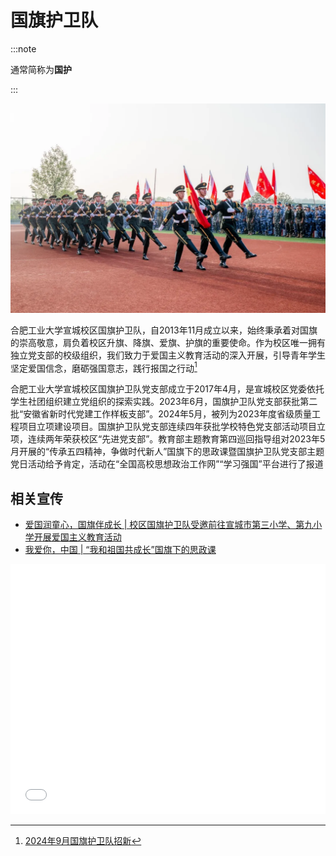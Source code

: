 # 国旗护卫队

:::note

通常简称为**国护**

:::

![国旗护卫队](../media/flag_guards.webp)

合肥工业大学宣城校区国旗护卫队，自2013年11月成立以来，始终秉承着对国旗的崇高敬意，肩负着校区升旗、降旗、爱旗、护旗的重要使命。作为校区唯一拥有独立党支部的校级组织，我们致力于爱国主义教育活动的深入开展，引导青年学生坚定爱国信念，磨砺强国意志，践行报国之行动[^1]

合肥工业大学宣城校区国旗护卫队党支部成立于2017年4月，是宣城校区党委依托学生社团组织建立党组织的探索实践。2023年6月，国旗护卫队党支部获批第二批“安徽省新时代党建工作样板支部”。2024年5月，被列为2023年度省级质量工程项目立项建设项目。国旗护卫队党支部连续四年获批学校特色党支部活动项目立项，连续两年荣获校区“先进党支部”。教育部主题教育第四巡回指导组对2023年5月开展的“传承五四精神，争做时代新人”国旗下的思政课暨国旗护卫队党支部主题党日活动给予肯定，活动在“全国高校思想政治工作网”“学习强国”平台进行了报道

## 相关宣传

- [爱国润童心，国旗伴成长 | 校区国旗护卫队受邀前往宣城市第三小学、第九小学开展爱国主义教育活动](https://mp.weixin.qq.com/s?__biz=MzI5ODI3NzE2Mw==&mid=2247523372&idx=1&sn=05be56b8585538f7ce5f0c899beac984&chksm=ed4d410b73a191f1049785465814f262c6541ec882bf11667db577ae0a5932bcc18485e1f1bc&mpshare=1&scene=23&srcid=0930fM2cRQinOHzGxV8sjRNv&sharer_shareinfo=6c13ce76d0dbc9003e8c97044e7a53c3&sharer_shareinfo_first=6c13ce76d0dbc9003e8c97044e7a53c3#rd)
- [我爱你，中国 | “我和祖国共成长”国旗下的思政课](http://mp.weixin.qq.com/s?__biz=MzI5ODI3NzE2Mw==&mid=2247523389&idx=1&sn=cc9bd86eb5619212bf432a5040372600&chksm=ed7184f259e5dd6e7529e047513a2a213d888dc918e4a43190e5fa3a32a56917bef1e37d3d63&mpshare=1&scene=23&srcid=1003AALX16jyCcAr3aF0ReBm&sharer_shareinfo=b4d6d22795830b5131ca6dee0082f6a4&sharer_shareinfo_first=b4d6d22795830b5131ca6dee0082f6a4#rd)

<iframe src="//player.bilibili.com/player.html?isOutside=true&aid=113232534573164&bvid=BV1Py4PeCEbL&cid=26096306074&p=1" scrolling="no" border="0" frameborder="no" framespacing="0" allowfullscreen="true" style="width: 100%; min-height: 300px; max-height: 400px; height: 50vh"></iframe>

[^1]: [2024年9月国旗护卫队招新](https://mp.weixin.qq.com/s?__biz=MzI5ODI3NzE2Mw==&mid=2247508606&idx=1&sn=09bf8191909cea29e257ae9dc93d379d&chksm=ede040bfb5ad95b64b6681cef32dde78c30b7fbcd87ac7f8c6b76a8c73234f51eb9ec13e1801&mpshare=1&scene=23&srcid=0927VkYcZUVQ8CTRW9N2xeeX&sharer_shareinfo=a5dde9cb86c84a67b145b61cb41b2abc&sharer_shareinfo_first=a5dde9cb86c84a67b145b61cb41b2abc#rd)
